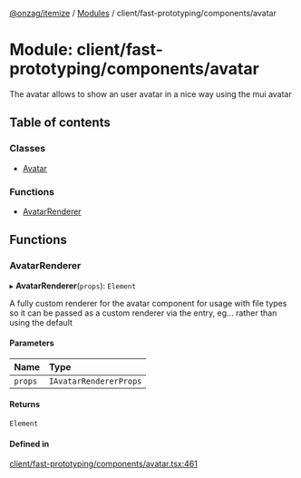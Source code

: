[@onzag/itemize](../README.md) / [Modules](../modules.md) / client/fast-prototyping/components/avatar

# Module: client/fast-prototyping/components/avatar

The avatar allows to show an user avatar in a nice way using the mui avatar

## Table of contents

### Classes

- [Avatar](../classes/client_fast_prototyping_components_avatar.Avatar.md)

### Functions

- [AvatarRenderer](client_fast_prototyping_components_avatar.md#avatarrenderer)

## Functions

### AvatarRenderer

▸ **AvatarRenderer**(`props`): `Element`

A fully custom renderer for the avatar component for usage with file types
so it can be passed as a custom renderer via the entry, eg...
<Entry id="profile_picture" renderer={AvatarRenderer}/> rather
than using the default

#### Parameters

| Name | Type |
| :------ | :------ |
| `props` | `IAvatarRendererProps` |

#### Returns

`Element`

#### Defined in

[client/fast-prototyping/components/avatar.tsx:461](https://github.com/onzag/itemize/blob/f2db74a5/client/fast-prototyping/components/avatar.tsx#L461)
